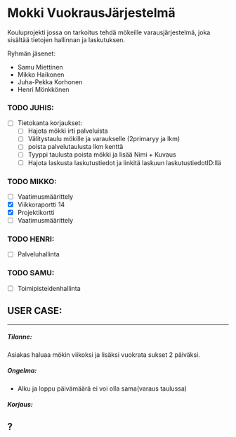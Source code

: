 # Mokki VuokrausJärjestelmä

Kouluprojekti jossa on tarkoitus tehdä mökeille varausjärjestelmä, joka sisältää tietojen hallinnan ja laskutuksen.

Ryhmän jäsenet:
 - Samu Miettinen
 - Mikko Haikonen
 - Juha-Pekka Korhonen
 - Henri Mönkkönen


### TODO JUHIS:
 - [ ] Tietokanta korjaukset:
   - [ ] Hajota mökki irti palveluista
   - [ ] Välitystaulu mökille ja varaukselle (2primaryy ja lkm)
   - [ ] poista palvelutaulusta lkm kenttä
   - [ ] Tyyppi taulusta poista mökki ja lisää Nimi + Kuvaus
   - [ ] Hajota laskusta laskutustiedot ja linkitä laskuun laskutustiedotID:llä

### TODO MIKKO:
  - [ ] Vaatimusmäärittely
  - [x] Viikkoraportti 14
  - [x] Projektikortti
  - [ ] Vaatimusmäärittely

### TODO HENRI:
  - [ ] Palveluhallinta

### TODO SAMU:
  - [ ] Toimipisteidenhallinta


## USER CASE:
-----------
##### Tilanne:

Asiakas haluaa mökin viikoksi ja lisäksi vuokrata sukset 2 päiväksi.

##### Ongelma:

- Alku ja loppu päivämäärä ei voi olla sama(varaus taulussa)

##### Korjaus:
?
--------
